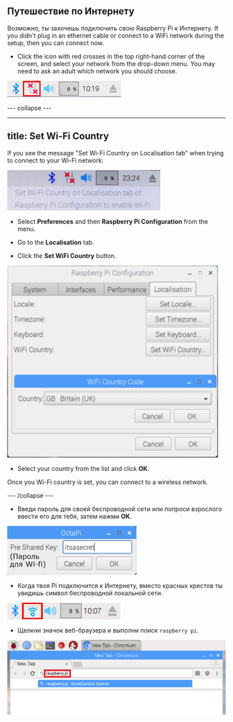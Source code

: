 ## Путешествие по Интернету

Возможно, ты захочешь подключить свою Raspberry Pi к Интернету. If you didn't plug in an ethernet cable or connect to a WiFi network during the setup, then you can connect now.

+ Click the icon with red crosses in the top right-hand corner of the screen, and select your network from the drop-down menu. You may need to ask an adult which network you should choose.

![No wifi](images/no-wifi.png)

\--- collapse \---

* * *

## title: Set Wi-Fi Country

If you see the message "Set Wi-Fi Country on Localisation tab" when trying to connect to your Wi-Fi network:

![set wifi country](images/pi-set-wifi-country.png)

+ Select **Preferences** and then **Raspberry Pi Configuration** from the menu.

+ Go to the **Localisation** tab.

+ Click the **Set WiFi Country** button.

![select wifi country](images/pi-select-wifi-country.png)

+ Select your country from the list and click **OK**.

Once you Wi-Fi country is set, you can connect to a wireless network.

\--- /collapse \---

+ Введи пароль для своей беспроводной сети или попроси взрослого ввести его для тебя, затем нажми **OK**.

![Type in password](images/type-password.png)

+ Когда твоя Pi подключится к Интернету, вместо красных крестов ты увидишь символ беспроводной локальной сети.

![screenshot](images/pi-wifi.png)

+ Щелкни значок веб-браузера и выполни поиск `raspberry pi`.

![screenshot](images/pi-browser.png)